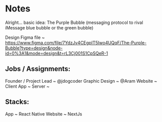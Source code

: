 # Notes
Alright… basic idea: The Purple Bubble (messaging protocol to rival iMessage blue bubble or the green bubble)

Design Figma file ~ https://www.figma.com/file/7YdzJv4CEgpIT5Iwo4UQqF/The-Purple-Bubble?type=design&node-id=0%3A1&mode=design&t=rL3Cj001S1CpSQeR-1

## Jobs / Assignments:
Founder / Project Lead ~ @jdogcoder
Graphic Design ~ @Aram 
Website ~ 
Client App ~
Server ~ 

## Stacks:
App ~ React Native
Website ~ NextJs

